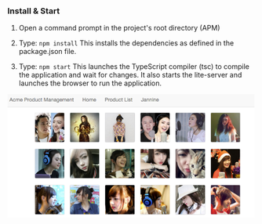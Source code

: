 
### Install & Start

1) Open a command prompt in the project's root directory (APM)

2) Type: `npm install`
    This installs the dependencies as defined in the package.json file.

3) Type: `npm start`
    This launches the TypeScript compiler (tsc) to compile the application and wait for changes.
    It also starts the lite-server and launches the browser to run the application.


![](screen/jannine.png)


